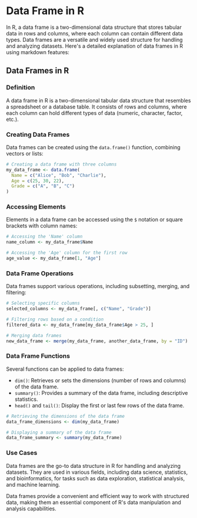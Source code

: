 # Data Frame in R
In R, a data frame is a two-dimensional data structure that stores tabular data in rows and columns, where each column can contain different data types. Data frames are a versatile and widely used structure for handling and analyzing datasets. Here's a detailed explanation of data frames in R using markdown features:

## Data Frames in R

### Definition

A data frame in R is a two-dimensional tabular data structure that resembles a spreadsheet or a database table. It consists of rows and columns, where each column can hold different types of data (numeric, character, factor, etc.).

### Creating Data Frames

Data frames can be created using the `data.frame()` function, combining vectors or lists:

```R
# Creating a data frame with three columns
my_data_frame <- data.frame(
  Name = c("Alice", "Bob", "Charlie"),
  Age = c(25, 30, 22),
  Grade = c("A", "B", "C")
)
```

### Accessing Elements

Elements in a data frame can be accessed using the `$` notation or square brackets with column names:

```R
# Accessing the 'Name' column
name_column <- my_data_frame$Name

# Accessing the 'Age' column for the first row
age_value <- my_data_frame[1, "Age"]
```

### Data Frame Operations

Data frames support various operations, including subsetting, merging, and filtering:

```R
# Selecting specific columns
selected_columns <- my_data_frame[, c("Name", "Grade")]

# Filtering rows based on a condition
filtered_data <- my_data_frame[my_data_frame$Age > 25, ]

# Merging data frames
new_data_frame <- merge(my_data_frame, another_data_frame, by = "ID")
```

### Data Frame Functions

Several functions can be applied to data frames:

- `dim()`: Retrieves or sets the dimensions (number of rows and columns) of the data frame.
- `summary()`: Provides a summary of the data frame, including descriptive statistics.
- `head()` and `tail()`: Display the first or last few rows of the data frame.

```R
# Retrieving the dimensions of the data frame
data_frame_dimensions <- dim(my_data_frame)

# Displaying a summary of the data frame
data_frame_summary <- summary(my_data_frame)
```

### Use Cases

Data frames are the go-to data structure in R for handling and analyzing datasets. They are used in various fields, including data science, statistics, and bioinformatics, for tasks such as data exploration, statistical analysis, and machine learning.

Data frames provide a convenient and efficient way to work with structured data, making them an essential component of R's data manipulation and analysis capabilities.